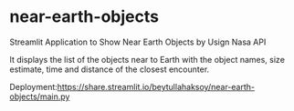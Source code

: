 # near-earth-objects
Streamlit Application to Show Near Earth Objects by Usign Nasa API

It displays the list of the objects near to Earth with the object names, size estimate, time and distance of the closest encounter.

Deployment:https://share.streamlit.io/beytullahaksoy/near-earth-objects/main.py
